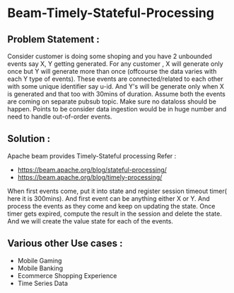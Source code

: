 # Beam-Timely-Stateful-Processing

## Problem Statement :

Consider customer is doing some shoping and you have 2 unbounded events say X, Y getting generated. For any customer , X will generate only once but Y will generate more than once (offcourse the data varies with each Y type of events). These events are connected/related to each other with some unique identifier say u-id. And Y's will be generate only when X is generated and that too with 30mins of duration. Assume both the events are coming on separate pubsub topic. 
Make sure no dataloss should be happen.
Points to be consider data ingestion would be in huge number and need to handle out-of-order events.

## Solution : 

Apache beam provides Timely-Stateful processing
Refer : 
- https://beam.apache.org/blog/stateful-processing/
- https://beam.apache.org/blog/timely-processing/

When first events come, put it into state and register session timeout timer( here it is 300mins). And first event can be anything either X or Y.
And process the events as they come and keep on updating the state. Once timer gets expired, compute the result in the session and delete the state.
And we will create the value state for each of the events.


## Various other Use cases :
- Mobile Gaming
- Mobile Banking
- Ecommerce Shopping Experience
- Time Series Data




